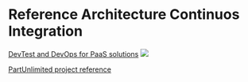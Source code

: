 # Reference Architecture Continuos Integration

[DevTest and DevOps for PaaS solutions](https://docs.microsoft.com/en-us/azure/architecture/solution-ideas/articles/dev-test-paas)
![](https://docs.microsoft.com/en-us/azure/architecture/solution-ideas/media/dev-test-paas.png)

[PartUnlimited project reference](https://github.com/oaviles/PartsUnlimitedGitHub)
